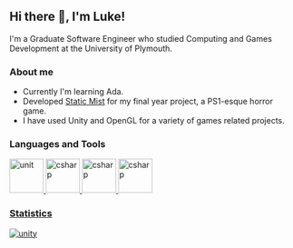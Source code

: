 <h2>Hi there 👋, I'm Luke!</h2>
<p>I'm a Graduate Software Engineer who studied Computing and Games Development at the University of Plymouth.</p>
 

<h3>About me</h3>
<ul>
  <li>Currently I'm learning Ada.</li>
  <li>Developed <a href="https://github.com/lwhite14/StaticMist">Static Mist</a> for my final year project, a PS1-esque horror game.</li>
  <li>I have used Unity and OpenGL for a variety of games related projects.</li>
</ul>

<h3>Languages and Tools</h3>
<a href="https://unity.com/" target="_blank" rel="noreferrer"><img src="https://www.vectorlogo.zone/logos/unity3d/unity3d-icon.svg" alt="unit" width="60" height="60"/>
<a href="https://learn.microsoft.com/en-us/dotnet/csharp/" target="_blank" rel="noreferrer"><img src="https://cdn.worldvectorlogo.com/logos/c--4.svg" alt="csharp" width="60" height="60"/>
<a href="https://www.opengl.org/" target="_blank" rel="noreferrer"><img src="https://cdn.cdnlogo.com/logos/o/41/opengl.svg" alt="csharp" width="60" height="60"/>
<a href="https://isocpp.org/" target="_blank" rel="noreferrer"><img src="https://cdn.worldvectorlogo.com/logos/c.svg" alt="csharp" width="60" height="60"/>
  
<h3>Statistics</h3>
<div>
<img src="https://github-readme-stats.vercel.app/api?username=lwhite14&theme=prussian&show_icons=true" alt="unity"/>
</div>
